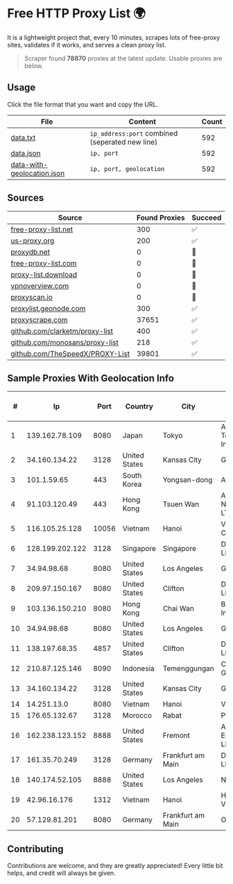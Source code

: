 
# Free HTTP Proxy List 🌍

It is a lightweight project that, every 10 minutes, scrapes lots of free-proxy sites, validates if it works, and serves a clean proxy list.


> Scraper found **78870** proxies at the latest update. Usable proxies are below.

## Usage

Click the file format that you want and copy the URL.


|File|Content|Count|
|----|-------|-----|
|[data.txt](https://raw.githubusercontent.com/themiralay/Proxy-List-World/master/data.txt)|`ip_address:port` combined (seperated new line)|592|
|[data.json](https://raw.githubusercontent.com/themiralay/Proxy-List-World/master/data.json)|`ip, port`|592|
|[data-with-geolocation.json](https://raw.githubusercontent.com/themiralay/Proxy-List-World/master/data-with-geolocation.json)|`ip, port, geolocation`|592|

## Sources

|Source|Found Proxies|Succeed|
|------|-------------|-------|
|[free-proxy-list.net](https://free-proxy-list.net)|300|✅|
|[us-proxy.org](https://www.us-proxy.org)|200|✅|
|[proxydb.net](http://proxydb.net)|0|🚫|
|[free-proxy-list.com](https://free-proxy-list.com/?page=&port=&type%5B%5D=http&type%5B%5D=https&up_time=0&search=Search)|0|🚫|
|[proxy-list.download](https://www.proxy-list.download/HTTP)|0|🚫|
|[vpnoverview.com](https://vpnoverview.com/privacy/anonymous-browsing/free-proxy-servers)|0|🚫|
|[proxyscan.io](https://www.proxyscan.io)|0|🚫|
|[proxylist.geonode.com](https://proxylist.geonode.com/api/proxy-list?limit=300&page=1&sort_by=lastChecked&sort_type=desc&protocols=http,https)|300|✅|
|[proxyscrape.com](https://api.proxyscrape.com/v2/?request=displayproxies&protocol=http&timeout=10000&country=all&ssl=all&anonymity=all)|37651|✅|
|[github.com/clarketm/proxy-list](https://raw.githubusercontent.com/clarketm/proxy-list/master/proxy-list-raw.txt)|400|✅|
|[github.com/monosans/proxy-list](https://raw.githubusercontent.com/monosans/proxy-list/main/proxies/http.txt)|218|✅|
|[github.com/TheSpeedX/PROXY-List](https://raw.githubusercontent.com/TheSpeedX/PROXY-List/master/http.txt)|39801|✅|


## Sample Proxies With Geolocation Info

|#|Ip|Port|Country|City|Internet Service Provider|
|-|--|----|-------|----|-------------------------|
|1|139.162.78.109|8080|Japan|Tokyo|Akamai Technologies, Inc.|
|2|34.160.134.22|3128|United States|Kansas City|Google LLC|
|3|101.1.59.65|443|South Korea|Yongsan-dong|AESNET|
|4|91.103.120.49|443|Hong Kong|Tsuen Wan|Alice Networks LTD|
|5|116.105.25.128|10056|Vietnam|Hanoi|Viettel Corporation|
|6|128.199.202.122|3128|Singapore|Singapore|DigitalOcean, LLC|
|7|34.94.98.68|8080|United States|Los Angeles|Google LLC|
|8|209.97.150.167|8080|United States|Clifton|DigitalOcean, LLC|
|9|103.136.150.210|8080|Hong Kong|Chai Wan|Baxet Group Inc.|
|10|34.94.98.68|8080|United States|Los Angeles|Google LLC|
|11|138.197.68.35|4857|United States|Clifton|DigitalOcean, LLC|
|12|210.87.125.146|8090|Indonesia|Temenggungan|CV Brawijaya Giga Network|
|13|34.160.134.22|3128|United States|Kansas City|Google LLC|
|14|14.251.13.0|8080|Vietnam|Hanoi|VNPT|
|15|176.65.132.67|3128|Morocco|Rabat|Pfcloud UG|
|16|162.238.123.152|8888|United States|Fremont|AT&T Enterprises, LLC|
|17|161.35.70.249|3128|Germany|Frankfurt am Main|DigitalOcean, LLC|
|18|140.174.52.105|8888|United States|Los Angeles|NTT DATA|
|19|42.96.16.176|1312|Vietnam|Hanoi|HOALAC-VNNIC|
|20|57.129.81.201|8080|Germany|Frankfurt am Main|OVH SAS|



## Contributing

Contributions are welcome, and they are greatly appreciated! Every
little bit helps, and credit will always be given.

